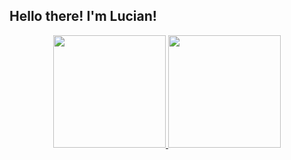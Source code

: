 ## Hello there! I'm Lucian!

<div align="center">
  <a href="https://github.com/lucian-augusto" />
  <img height="180em" src="https://github-readme-stats.vercel.app/api?username=lucian-augusto&count_private=true&include_all_commits=true&theme=aura&show_icons=true" />
  <img height="180em" src="https://github-readme-stats.vercel.app/api/top-langs/?username=lucian-augusto&count_private=true&include_all_commits=true&theme=aura&langs_count=10&layout=compact" />
</div>

<!--
**lucian-augusto/lucian-augusto** is a ✨ _special_ ✨ repository because its `README.md` (this file) appears on your GitHub profile.

Here are some ideas to get you started:

- 🔭 I’m currently working on ...
- 🌱 I’m currently learning ...
- 👯 I’m looking to collaborate on ...
- 🤔 I’m looking for help with ...
- 💬 Ask me about ...
- 📫 How to reach me: ...
- 😄 Pronouns: ...
- ⚡ Fun fact: ...
-->
